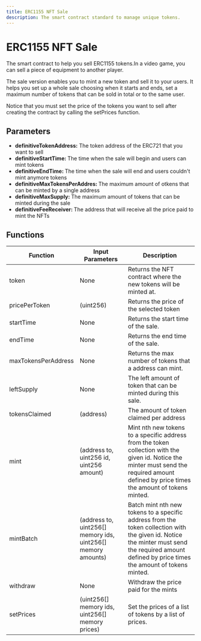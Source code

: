 ```yaml
---
title: ERC1155 NFT Sale
description: The smart contract standard to manage unique tokens.
---
```


# ERC1155 NFT Sale

<p>The smart contract to help you sell ERC1155 tokens.In a video game, you can sell a piece of equipment to another player.</p>
	<p>The sale version enables you to mint a new token and sell it to your users. It helps you set up a whole sale choosing when it starts and ends, set a maximum number of tokens that can be sold in total or to the same user.</p>
	<p>Notice that you must set the price of the tokens you want to sell after creating the contract by calling the setPrices function.</p>

## Parameters

<ul>
	<li><strong>definitiveTokenAddress:</strong> The token address of the ERC721 that you want to sell</li>
	<li><strong>definitiveStartTime: </strong> The time when the sale will begin and users can mint tokens</li>
	<li><strong>definitiveEndTime: </strong> The time when the sale will end and users couldn't mint anymore tokens</li>
	<li><strong>definitiveMaxTokensPerAddres: </strong> The maximum amount of otkens that can be minted by a single address</li>
	<li><strong>definitiveMaxSupply: </strong> The maximum amount of tokens that can be minted during the sale</li>
	<li><strong>definitiveFeeReceiver: </strong> The address that will receive all the price paid to mint the NFTs</li>
	</ul>

## Functions

| Function            | Input Parameters                                             | Description                                                                                                                                                                                      |
| ------------------- | ------------------------------------------------------------ | ------------------------------------------------------------------------------------------------------------------------------------------------------------------------------------------------ |
| token               | None                                                         | Returns the NFT contract where the new tokens will be minted at.                                                                                                                                 |
| pricePerToken       | (uint256)                                                    | Returns the price of the selected token                                                                                                                                                          |
| startTime           | None                                                         | Returns the start time of the sale.                                                                                                                                                              |
| endTime             | None                                                         | Returns the end time of the sale.                                                                                                                                                                |
| maxTokensPerAddress | None                                                         | Returns the max number of tokens that a address can mint.                                                                                                                                        |
| leftSupply          | None                                                         | The left amount of token that can be minted during this sale.                                                                                                                                    |
| tokensClaimed       | (address)                                                    | The amount of token claimed per address                                                                                                                                                          |
| mint                | (address to, uint256 id, uint256 amount)                     | Mint nth new tokens to a specific address from the token collection with the given id. Notice the minter must send the required amount defined by price times the amount of tokens minted.       |
| mintBatch           | (address to, uint256[] memory ids, uint256[] memory amounts) | Batch mint nth new tokens to a specific address from the token collection with the given id. Notice the minter must send the required amount defined by price times the amount of tokens minted. |
| withdraw            | None                                                         | Withdraw the price paid for the mints                                                                                                                                                            |
| setPrices           | (uint256[] memory ids, uint256[] memory prices)              | Set the prices of a list of tokens by a list of prices.                                                                                                                                          |
